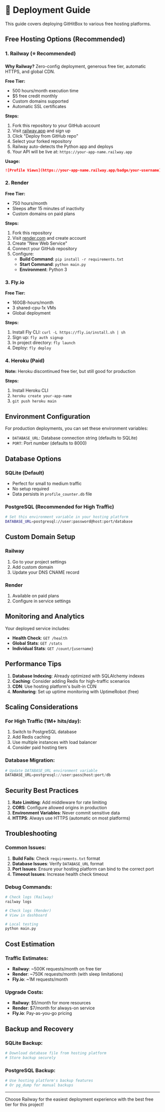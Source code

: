 # 🚀 Deployment Guide

This guide covers deploying GitHitBox to various free hosting platforms.

## Free Hosting Options (Recommended)

### 1. Railway (⭐ Recommended)
**Why Railway?** Zero-config deployment, generous free tier, automatic HTTPS, and global CDN.

**Free Tier:**
- 500 hours/month execution time
- $5 free credit monthly
- Custom domains supported
- Automatic SSL certificates

**Steps:**
1. Fork this repository to your GitHub account
2. Visit [railway.app](https://railway.app) and sign up
3. Click "Deploy from GitHub repo"
4. Select your forked repository
5. Railway auto-detects the Python app and deploys
6. Your API will be live at: `https://your-app-name.railway.app`

**Usage:**
```markdown
![Profile Views](https://your-app-name.railway.app/badge/your-username)
```

### 2. Render
**Free Tier:**
- 750 hours/month
- Sleeps after 15 minutes of inactivity
- Custom domains on paid plans

**Steps:**
1. Fork this repository
2. Visit [render.com](https://render.com) and create account
3. Create "New Web Service"
4. Connect your GitHub repository
5. Configure:
   - **Build Command**: `pip install -r requirements.txt`
   - **Start Command**: `python main.py`
   - **Environment**: Python 3

### 3. Fly.io
**Free Tier:**
- 160GB-hours/month
- 3 shared-cpu-1x VMs
- Global deployment

**Steps:**
1. Install Fly CLI: `curl -L https://fly.io/install.sh | sh`
2. Sign up: `fly auth signup`
3. In project directory: `fly launch`
4. Deploy: `fly deploy`

### 4. Heroku (Paid)
**Note:** Heroku discontinued free tier, but still good for production

**Steps:**
1. Install Heroku CLI
2. `heroku create your-app-name`
3. `git push heroku main`

## Environment Configuration

For production deployments, you can set these environment variables:

- `DATABASE_URL`: Database connection string (defaults to SQLite)
- `PORT`: Port number (defaults to 8000)

## Database Options

### SQLite (Default)
- Perfect for small to medium traffic
- No setup required
- Data persists in `profile_counter.db` file

### PostgreSQL (Recommended for High Traffic)
```bash
# Set this environment variable in your hosting platform
DATABASE_URL=postgresql://user:password@host:port/database
```

## Custom Domain Setup

### Railway
1. Go to your project settings
2. Add custom domain
3. Update your DNS CNAME record

### Render
1. Available on paid plans
2. Configure in service settings

## Monitoring and Analytics

Your deployed service includes:

- **Health Check**: `GET /health`
- **Global Stats**: `GET /stats` 
- **Individual Stats**: `GET /count/{username}`

## Performance Tips

1. **Database Indexing**: Already optimized with SQLAlchemy indexes
2. **Caching**: Consider adding Redis for high-traffic scenarios
3. **CDN**: Use hosting platform's built-in CDN
4. **Monitoring**: Set up uptime monitoring with UptimeRobot (free)

## Scaling Considerations

### For High Traffic (1M+ hits/day):
1. Switch to PostgreSQL database
2. Add Redis caching
3. Use multiple instances with load balancer
4. Consider paid hosting tiers

### Database Migration:
```python
# Update DATABASE_URL environment variable
DATABASE_URL=postgresql://user:pass@host:port/db
```

## Security Best Practices

1. **Rate Limiting**: Add middleware for rate limiting
2. **CORS**: Configure allowed origins in production
3. **Environment Variables**: Never commit sensitive data
4. **HTTPS**: Always use HTTPS (automatic on most platforms)

## Troubleshooting

### Common Issues:

1. **Build Fails**: Check `requirements.txt` format
2. **Database Issues**: Verify `DATABASE_URL` format
3. **Port Issues**: Ensure your hosting platform can bind to the correct port
4. **Timeout Issues**: Increase health check timeout

### Debug Commands:
```bash
# Check logs (Railway)
railway logs

# Check logs (Render)
# View in dashboard

# Local testing
python main.py
```

## Cost Estimation

### Traffic Estimates:
- **Railway**: ~500K requests/month on free tier
- **Render**: ~750K requests/month (with sleep limitations)
- **Fly.io**: ~1M requests/month

### Upgrade Costs:
- **Railway**: $5/month for more resources
- **Render**: $7/month for always-on service
- **Fly.io**: Pay-as-you-go pricing

## Backup and Recovery

### SQLite Backup:
```bash
# Download database file from hosting platform
# Store backup securely
```

### PostgreSQL Backup:
```bash
# Use hosting platform's backup features
# Or pg_dump for manual backups
```

---

Choose Railway for the easiest deployment experience with the best free tier for this project!
